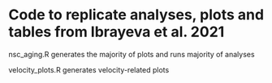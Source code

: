 # Code to replicate analyses, plots and tables from Ibrayeva et al. 2021 

nsc_aging.R generates the majority of plots and runs majority of analyses

velocity_plots.R generates velocity-related plots
